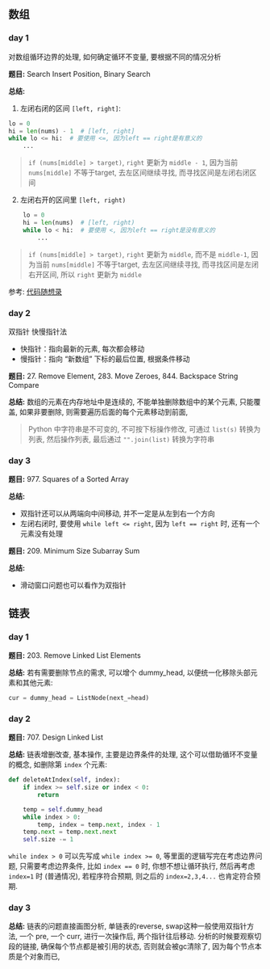 ## 数组

### day 1

对数组循环边界的处理, 如何确定循环不变量, 要根据不同的情况分析

**题目:** Search Insert Position, Binary Search

**总结:**

1. 左闭右闭的区间 `[left, right]`:

```python
lo = 0
hi = len(nums) - 1  # [left, right]
while lo <= hi:  # 要使用 <=, 因为left == right是有意义的
    ...
```

> `if (nums[middle] > target)`, `right` 更新为 `middle - 1`, 因为当前 `nums[middle]` 不等于target, 去左区间继续寻找, 而寻找区间是左闭右闭区间

2. 左闭右开的区间里 `[left, right)`

```python
    lo = 0
    hi = len(nums)  # [left, right)
    while lo < hi:  # 要使用 <, 因为left == right是没有意义的
        ...
```

> `if (nums[middle] > target)`, `right` 更新为 `middle`, 而不是 `middle-1`, 因为当前 `nums[middle]` 不等于target, 去左区间继续寻找, 而寻找区间是左闭右开区间, 所以 `right` 更新为 `middle`

参考: [代码随想录](https://programmercarl.com/0704.%E4%BA%8C%E5%88%86%E6%9F%A5%E6%89%BE.html#%E6%80%9D%E8%B7%AF)

### day 2

双指针 快慢指针法

- 快指针：指向最新的元素, 每次都会移动
- 慢指针：指向 “新数组” 下标的最后位置, 根据条件移动

**题目:** 27. Remove Element, 283. Move Zeroes, 844. Backspace String Compare

**总结:** 数组的元素在内存地址中是连续的, 不能单独删除数组中的某个元素, 只能覆盖, 如果非要删除, 则需要遍历后面的每个元素移动到前面, 

> Python 中字符串是不可变的, 不可按下标操作修改, 可通过 `list(s)` 转换为列表, 然后操作列表, 最后通过 `"".join(list)` 转换为字符串

### day 3

**题目:** 977. Squares of a Sorted Array

**总结:** 

- 双指针还可以从两端向中间移动, 并不一定是从左到右一个方向
- 左闭右闭时, 要使用 `while left <= right`, 因为 `left == right` 时, 还有一个元素没有处理

**题目:** 209. Minimum Size Subarray Sum

**总结:**

- 滑动窗口问题也可以看作为双指针

## 链表

### day 1

**题目:** 203. Remove Linked List Elements

**总结:** 若有需要删除节点的需求, 可以增个 dummy_head, 以便统一化移除头部元素和其他元素:

```python
cur = dummy_head = ListNode(next_=head)
```
### day 2

**题目:** 707. Design Linked List

**总结:** 链表增删改查, 基本操作, 主要是边界条件的处理, 这个可以借助循环不变量的概念, 如删除第 `index` 个元素:

```python
def deleteAtIndex(self, index):
    if index >= self.size or index < 0:
        return

    temp = self.dummy_head
    while index > 0:
        temp, index = temp.next, index - 1
    temp.next = temp.next.next
    self.size -= 1
```

`while index > 0` 可以先写成 `while index >= 0`, 等里面的逻辑写完在考虑边界问题, 只需要考虑边界条件,
比如 `index == 0` 时, 你想不想让循环执行, 然后再考虑 `index=1` 时 (普通情况), 若程序符合预期, 则之后的 `index=2,3,4...` 也肯定符合预期.

### day 3

**总结:** 链表的问题直接画图分析, 单链表的reverse, swap这种一般使用双指针方法, 一个 pre, 一个 curr, 进行一次操作后, 两个指针往后移动.
分析的时候要观察切段的链接, 确保每个节点都是被引用的状态, 否则就会被gc清除了, 因为每个节点本质是个对象而已, 